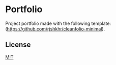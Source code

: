# Portfolio

Project portfolio made with the following template:
(https://github.com/rjshkhr/cleanfolio-minimal).

## License

[MIT](https://choosealicense.com/licenses/mit/)
